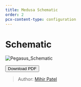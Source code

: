 ```yaml
---
title: Medusa Schematic
order: 2
pcx-content-type: configuration
---
```

# Schematic

![Pegasus_Schematic](Pegasus_sch.jpg)

<Button type="secondary" href="Pegasus.pdf">Download PDF</Button>

> Author: [Mihir Patel](https://github.com/mihyr)